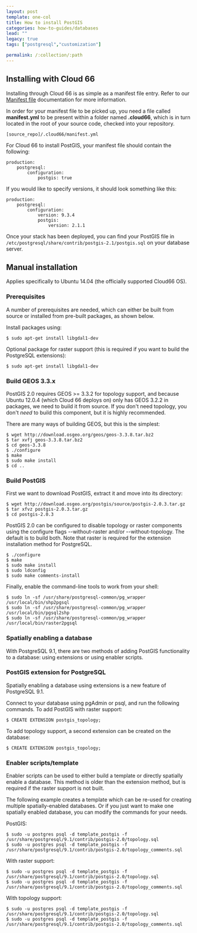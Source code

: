 ```yaml
---
layout: post
template: one-col
title: How to install PostGIS
categories: how-to-guides/databases
lead: ""
legacy: true
tags: ["postgresql","customization"]

permalink: /:collection/:path
---
```


## Installing with Cloud 66

Installing through Cloud 66 is as simple as a manifest file entry. Refer to our [Manifest file](/legacy_docker/tutorials/getting-started-with-manifest.html) documentation for more information.

In order for your manifest file to be picked up, you need a file called **manifest.yml** to be present within a folder named **.cloud66**, which is in turn located in the root of your source code, checked into your repository.


```
[source_repo]/.cloud66/manifest.yml
```

For Cloud 66 to install PostGIS, your manifest file should contain the following:


```
production:
    postgresql:
        configuration:
            postgis: true
```

If you would like to specify versions, it should look something like this:


```
production:
    postgresql:
        configuration:
        	version: 9.3.4
            postgis:
                version: 2.1.1
```

Once your stack has been deployed, you can find your PostGIS file in `/etc/postgresql/share/contrib/postgis-2.1/postgis.sql` on your database server.


## Manual installation

Applies specifically to Ubuntu 14.04 (the officially supported Cloud66 OS).


### Prerequisites
A number of prerequisites are needed, which can either be built from source or installed from pre-built packages, as shown below.

Install packages using:

```
$ sudo apt-get install libgdal1-dev
```

Optional package for raster support (this is required if you want to build the PostgreSQL extensions):

```
$ sudo apt-get install libgdal1-dev
```




### Build GEOS 3.3.x
PostGIS 2.0 requires GEOS >= 3.3.2 for topology support, and because Ubuntu 12.0.4 (which Cloud 66 deploys on) only has GEOS 3.2.2 in packages, we need to build it from source. If you don't need topology, you don't *need* to build this component, but it is highly recommended.

There are many ways of building GEOS, but this is the simplest:

```
$ wget http://download.osgeo.org/geos/geos-3.3.8.tar.bz2
$ tar xvfj geos-3.3.8.tar.bz2
$ cd geos-3.3.8
$ ./configure
$ make
$ sudo make install
$ cd ..
```




### Build PostGIS
First we want to download PostGIS, extract it and move into its directory:

```
$ wget http://download.osgeo.org/postgis/source/postgis-2.0.3.tar.gz
$ tar xfvz postgis-2.0.3.tar.gz
$ cd postgis-2.0.3
```

PostGIS 2.0 can be configured to disable topology or raster components using the configure flags --without-raster and/or --without-topology. The default is to build both. Note that raster is required for the extension installation method for PostgreSQL.

```
$ ./configure
$ make
$ sudo make install
$ sudo ldconfig
$ sudo make comments-install
```

Finally, enable the command-line tools to work from your shell:

```
$ sudo ln -sf /usr/share/postgresql-common/pg_wrapper /usr/local/bin/shp2pgsql
$ sudo ln -sf /usr/share/postgresql-common/pg_wrapper /usr/local/bin/pgsql2shp
$ sudo ln -sf /usr/share/postgresql-common/pg_wrapper /usr/local/bin/raster2pgsql
```




### Spatially enabling a database
With PostgreSQL 9.1, there are two methods of adding PostGIS functionality to a database: using extensions or using enabler scripts.


### PostGIS extension for PostgreSQL
Spatially enabling a database using extensions is a new feature of PostgreSQL 9.1.

Connect to your database using pgAdmin or psql, and run the following commands. To add PostGIS with raster support:

```
$ CREATE EXTENSION postgis_topology;
```

To add topology support, a second extension can be created on the database:

```
$ CREATE EXTENSION postgis_topology;
```




### Enabler scripts/template
Enabler scripts can be used to either build a template or directly spatially enable a database. This method is older than the extension method, but is required if the raster support is not built.

The following example creates a template which can be re-used for creating multiple spatially-enabled databases. Or if you just want to make one spatially enabled database, you can modify the commands for your needs.

PostGIS:

```
$ sudo -u postgres psql -d template_postgis -f /usr/share/postgresql/9.1/contrib/postgis-2.0/topology.sql
$ sudo -u postgres psql -d template_postgis -f /usr/share/postgresql/9.1/contrib/postgis-2.0/topology_comments.sql
```

With raster support:

```
$ sudo -u postgres psql -d template_postgis -f /usr/share/postgresql/9.1/contrib/postgis-2.0/topology.sql
$ sudo -u postgres psql -d template_postgis -f /usr/share/postgresql/9.1/contrib/postgis-2.0/topology_comments.sql
```

With topology support:

```
$ sudo -u postgres psql -d template_postgis -f /usr/share/postgresql/9.1/contrib/postgis-2.0/topology.sql
$ sudo -u postgres psql -d template_postgis -f /usr/share/postgresql/9.1/contrib/postgis-2.0/topology_comments.sql
```

